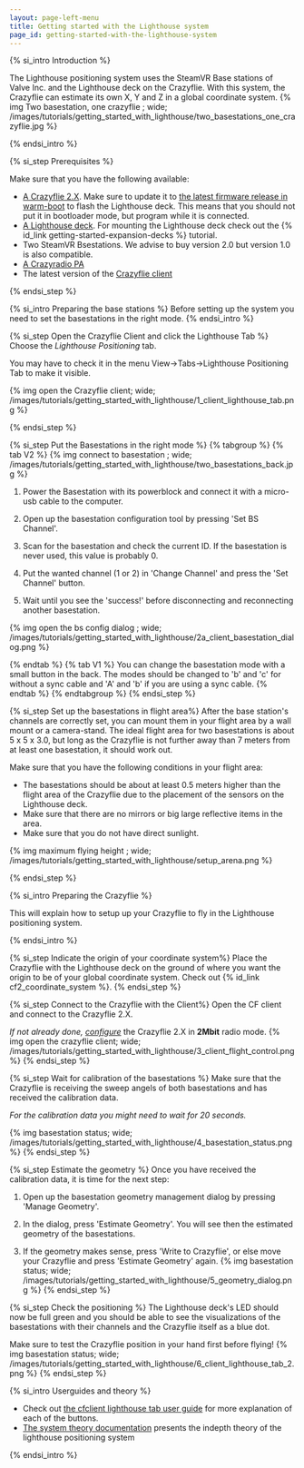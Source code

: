 ```yaml
---
layout: page-left-menu
title: Getting started with the Lighthouse system
page_id: getting-started-with-the-lighthouse-system
---
```


{% si_intro Introduction %}

The Lighthouse positioning system uses the SteamVR Base stations of Valve Inc. and the Lighthouse deck on the Crazyflie. With this system, the Crazyflie can estimate its own X, Y and Z in a global coordinate system.
{% img Two basestation, one crazyflie ; wide; /images/tutorials/getting_started_with_lighthouse/two_basestations_one_crazyflie.jpg %}

{% endsi_intro %}

{% si_step  Prerequisites %}

Make sure that you have the following available:
* [A Crazyflie 2.X](https://store.bitcraze.io/products/crazyflie-2-1). Make sure to update it to [the latest firmware release in warm-boot](/documentation/repository/crazyflie-clients-python/master/userguides/userguide_client/#firmware-upgrade) to flash the Lighthouse deck. This means that you should not put it in bootloader mode, but program while it is connected.
* [A Lighthouse deck](https://store.bitcraze.io/products/lighthouse-positioning-deck). For mounting the Lighthouse deck check out the {% id_link getting-started-expansion-decks %} tutorial.
* Two SteamVR Bsestations. We advise to buy version 2.0 but version 1.0 is also compatible.
* [A Crazyradio PA](https://store.bitcraze.io/products/crazyradio-pa)
* The latest version of the [Crazyflie client](https://github.com/bitcraze/crazyflie-clients-python/releases)




{% endsi_step %}

{% si_intro Preparing the base stations %}
Before setting up the system you need to set the basestations in the right mode.
{% endsi_intro %}


{% si_step Open the Crazyflie Client and click the Lighthouse Tab %}
Choose the _Lighthouse Positioning_ tab.

You may have to check it in the menu View->Tabs->Lighthouse Positioning Tab to make it visible.

{% img open the Crazyflie client; wide; /images/tutorials/getting_started_with_lighthouse/1_client_lighthouse_tab.png %}

{% endsi_step %}


{% si_step Put the Basestations in the right mode %}
{% tabgroup %}
{% tab V2 %}
{% img connect to basestation ; wide; /images/tutorials/getting_started_with_lighthouse/two_basestations_back.jpg %}
1. Power the Basestation with its powerblock and connect it with a micro-usb cable to the computer.

2. Open up the basestation configuration tool by pressing 'Set BS Channel'.

3. Scan for the basestation and check the current ID. If the basestation is never used, this value is probably 0.

4. Put the wanted channel (1 or 2) in 'Change Channel' and press the 'Set Channel' button.

5. Wait until you see the 'success!' before disconnecting and reconnecting another basestation.

{% img open the bs config dialog ; wide; /images/tutorials/getting_started_with_lighthouse/2a_client_basestation_dialog.png %}


{% endtab %}
{% tab V1 %}
You can change the basestation mode with a small button in the back. The modes should be changed to 'b' and 'c' for without a sync cable and 'A' and 'b' if you are using a sync cable.
{% endtab %}
{% endtabgroup %}
{% endsi_step %}


{% si_step Set up the basestations in flight area%}
After the base station's channels are correctly set, you can mount them in your flight area by a wall mount or a camera-stand. The ideal flight area for two basestations is about 5 x 5 x 3.0, but long as the Crazyflie is not further away than 7 meters from at least one basestation, it should work out.

Make sure that you have the following conditions in your flight area:
* The basestations should be about at least 0.5 meters higher than the flight area of the Crazyflie due to the placement of the sensors on the Lighthouse deck.
* Make sure that there are no mirrors or big large reflective items in the area.
* Make sure that you do not have direct sunlight.

{% img maximum flying height ; wide; /images/tutorials/getting_started_with_lighthouse/setup_arena.png %}


{% endsi_step %}

{% si_intro Preparing the Crazyflie %}

This will explain how to setup up your Crazyflie to fly in the Lighthouse positioning system.

{% endsi_intro %}



{% si_step Indicate the origin of your coordinate system%}
Place the Crazyflie with the Lighthouse deck on the ground of where you want the origin to be of your global coordinate system. Check out {% id_link cf2_coordinate_system %}.
{% endsi_step %}

{% si_step Connect to the Crazyflie with the Client%}
Open the CF client and connect to the Crazyflie 2.X.

_If not already done, [configure](/documentation/repository/crazyflie-clients-python/master/userguides/userguide_client#firmware-configuration)_
the Crazyflie 2.X in __2Mbit__ radio mode.
{% img open the crazyflie client; wide; /images/tutorials/getting_started_with_lighthouse/3_client_flight_control.png %}
{% endsi_step %}

{% si_step Wait for calibration of the basestations %}
Make sure that the Crazyflie is receiving the sweep angels of both basestations and has received the calibration data.

_For the calibration data you might need to wait for 20 seconds._

{% img basestation status; wide; /images/tutorials/getting_started_with_lighthouse/4_basestation_status.png %}
{% endsi_step %}

{% si_step Estimate the geometry %}
Once you have received the calibration data, it is time for the next step:

1. Open up the basestation geometry management dialog by pressing 'Manage Geometry'.

2. In the dialog, press 'Estimate Geometry'. You will see then the estimated geometry of the basestations.

3. If the geometry makes sense, press 'Write to Crazyflie', or else move your Crazyflie and press 'Estimate Geometry' again.
{% img basestation status; wide; /images/tutorials/getting_started_with_lighthouse/5_geometry_dialog.png %}
{% endsi_step %}

{% si_step Check the positioning %}
The Lighthouse deck's LED should now be full green and you should be able to see the visualizations of the basestations with their channels and the Crazyflie itself as a blue dot.

Make sure to test the Crazyflie position in your hand first before flying!
{% img basestation status; wide; /images/tutorials/getting_started_with_lighthouse/6_client_lighthouse_tab_2.png %}
{% endsi_step %}

{% si_intro Userguides and theory %}

* Check out [the cfclient lighthouse tab user guide](/documentation/repository/crazyflie-clients-python/master/userguides/userguide_client/lighthouse_tab/) for more explanation of each of the buttons.
* [The system theory documentation](/documentation/repository/crazyflie-firmware/master/functional-areas/lighthouse/) presents the indepth theory of the lighthouse positioning system

{% endsi_intro %}
